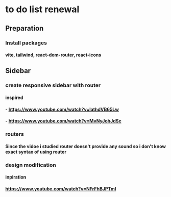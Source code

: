 # to do list renewal

## Preparation

### Install packages

#### vite, tailwind, react-dom-router, react-icons

## Sidebar

### create responsive sidebar with router

#### inspired

#### - https://www.youtube.com/watch?v=IathdVB65Lw

#### - https://www.youtube.com/watch?v=MvNyJohJdSc

### routers

#### Since the vidoe i studied router doesn't provide any sound so i don't know exact syntax of using router

### design modification 
#### inpiration 
#### https://www.youtube.com/watch?v=NFrFhBJPTmI
